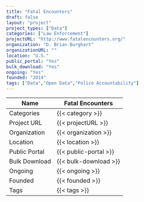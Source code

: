 ```yaml
---
title: "Fatal Encounters"
draft: false
layout: "project"
project_types: ["Data"]
categories: ["Law Enforcement"]
projectURL: "http://www.fatalencounters.org/"
organization: "D. Brian Burghart"
organizationURL: ""
location: "U.S."
public_portal: "Yes"
bulk_download: "Yes"
ongoing: "Yes"
founded: "2014"
tags: ["Data","Open Data","Police Accountability"]
---
```



Name                    |  Fatal Encounters    
------------------------|----
Categories              | {{< category >}} 
Project URL             | {{< projectURL >}} 
Organization            | {{< organization >}} 
Location                | {{< location >}} 
Public Portal           | {{< public-portal >}} 
Bulk Download           | {{< bulk-download >}} 
Ongoing                 | {{< ongoing >}} 
Founded                 | {{< founded >}} 
Tags                    | {{< tags >}} 

